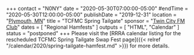 +++
contact = "N0NY"
date = "2020-05-30T07:00:00-05:00"
#endTime =  "2020-05-30T12:00:00-05:00"
publishDate = "2019-12-31"
location = "[Plymouth, MN](https://www.google.com/maps/place/West+Medicine+Lake+Community+Club/@44.9977916,-93.4325584,17z/)"
title = "TCFMC Spring Tailgate"
sponsor = "[Twin City FM Club](http://tcfmc.org)"
dates = [ "Regional Hamfests" ]
outputs = [ "HTML", "Calendar" ]
status = "postponed"
+++
Please visit the [RRRA calendar listing for the rescheduled TCFMC Spring Tailgate Swap Fest page]({{< relref "/calendar/2020/spring-tailgate-hamfest.md" >}})
for more details.
